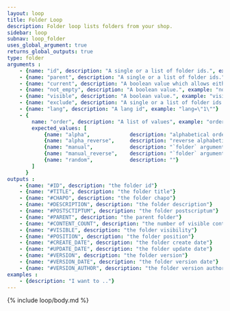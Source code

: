 ```yaml
---
layout: loop
title: Folder Loop
description: Folder loop lists folders from your shop.
sidebar: loop
subnav: loop_folder
uses_global_argument: true
returns_global_outputs: true
type: folder
arguments :
    - {name: "id", description: "A single or a list of folder ids.", example: "id=\"2\", id=\"1,4,7\""}
    - {name: "parent", description: "A single or a list of folder ids.", example: "folder=\"3\", folder=\"2,5,8\""}
    - {name: "current", description: "A boolean value which allows either to exclude current folder from results either to match only this folder", example: "current=\"yes\""}
    - {name: "not_empty", description: "A boolean value.", example: "not_empty=\"yes\"", default: "no"}
    - {name: "visible", description: "A boolean value.", example: "visible=\"no\"", default: "yes"}
    - {name: "exclude", description: "A single or a list of folder ids.", example: "exclude=\"2\", exclude=\"1,4,7\""}
    - {name: "lang", description: "A lang id", example: "lang=\"1\""}
    - {
        name: "order", description: "A list of values", example: "order=\"random\"", default: "manual",
        expected_values: [
            {name: "alpha",             description: "alphabetical order on title"},
            {name: "alpha_reverse",     description: "reverse alphabetical order on title"},
            {name: "manual",            description: "`folder` argument must be set"},
            {name: "manual_reverse",    description: "`folder` argument must be set"},
            {name: "random",            description: ""}
        ]
      }
outputs :
    - {name: "#ID", description: "the folder id"}
    - {name: "#TITLE", description: "the folder title"}
    - {name: "#CHAPO", description: "the folder chapo"}
    - {name: "#DESCRIPTION", description: "the folder description"}
    - {name: "#POSTSCTIPTUM", description: "the folder postscriptum"}
    - {name: "#PARENT", description: "the parent folder"}
    - {name: "#CONTENT_COUNT", description: "the number of visible contents for this folder"}
    - {name: "#VISIBLE", description: "the folder visibility"}
    - {name: "#POSITION", description: "the folder position"}
    - {name: "#CREATE_DATE", description: "the folder create date"}
    - {name: "#UPDATE_DATE", description: "the folder update date"}
    - {name: "#VERSION", description: "the folder version"}
    - {name: "#VERSION_DATE", description: "the folder version date"}
    - {name: "#VERSION_AUTHOR", description: "the folder version author"}
examples :
    - {description: "I want to .."}
---
```


{% include loop/body.md %}